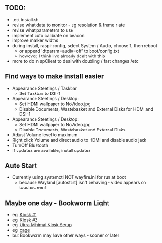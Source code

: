 ## TODO:

- test install.sh
- revise what data to monitor - eg resolution & frame r ate
- revise what parameters to use
- implement auto calibrate on beacon
- improve marker widths
- during install, raspi-config, select System / Audio, choose 1, then reboot
    - or append 'dtparam=audio=off' to boot/config.txt
    - however, I think I've already dealt with this
- more to do in spClient to deal with doubling / fast changes /etc

## Find ways to make install easier

- Appearance Steetings / Taskbar
    - Set Taskbar to DSI-1
- Appearance Steetings / Desktop:
    - Set HDMI wallpaper to NoVideo.jpg
    - Disable Documents, Wastebasket and External Disks for HDMI and DSI-1
- Appearance Steetings / Desktop:
    - Set HDMI wallpaper to NoVideo.jpg
    - Disable Documents, Wastebasket and External Disks
- Adjust Volume level to maximum
- Right click Volume and direct audio to HDMI and disable audio jack
- TurnOff Bluetooth
- If updates are available, install updates

## Auto Start
- Currently using systemctl NOT wayfire.ini for run at boot
    - because Wayland [autostart] isn't behaving - video appears on touchscreen!

## Maybe one day - Bookworm Light

- eg: [Kiosk #1](https://raspberrypi.stackexchange.com/questions/120345/-starting-rpi-gui-application-at-boot-without-desktop-gui-and-other-functionaliti)
- eg: [Kiosk #2](https://medium.com/@daddycat/setting-up-raspberry-pi-to-launch-python-gui-app-without-raspbian-desktop-5022a90e5b63)
- eg: [Ultra Minimal Kiosk Setup](https://gist.github.com/seffs/2395ca640d6d8d8228a19a9995418211)
- eg: [cage](https://github.com/cage-kiosk/cage)
- but Bookworm may have other ways - sooner or later
